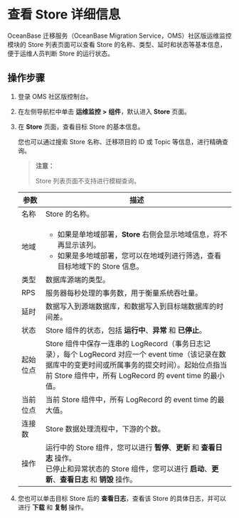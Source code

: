 # 查看 Store 详细信息

OceanBase 迁移服务（OceanBase Migration Service，OMS）社区版运维监控模块的 Store 列表页面可以查看 Store 的名称、类型、延时和状态等基本信息，便于运维人员判断 Store 的运行状态。

## 操作步骤

1. 登录 OMS 社区版控制台。

2. 在左侧导航栏中单击 **运维监控** **\>** **组件**，默认进入 **Store** 页面。

3. 在 **Store** 页面，查看目标 Store 的基本信息。

   您也可以通过搜索 Store 名称、迁移项目的 ID 或 Topic 等信息，进行精确查询。

   >**注意：**
   >
   >Store 列表页面不支持进行模糊查询。

   |   **参数**   |                                                                                   **描述**                                                                                   |
   |------------|----------------------------------------------------------------------------------------------------------------------------------------------------------------------------|
   | 名称         | Store 的名称。                                                                                                                                                                 |
   | 地域         |<ul><li>如果是单地域部署，**Store** 右侧会显示地域信息，将不再显示该列。   <li> 如果是多地域部署，您可以在地域列进行筛选，查看目标地域下的 Store 信息。</ul>    |
   | 类型         | 数据库源端的类型。                                                                                                                                                                  |
   | RPS        | 服务器每秒处理的事务数，用于衡量系统吞吐量。                                                                                                                                                     |
   | 延时         | 数据写入到源端数据库，和数据写入到目标端数据库的时间差。                                                                                                                                               |
   | 状态         | Store 组件的状态，包括 **运行中**、**异常** 和 **已停止**。                                                                                                                                |
   | 起始位点  |  Store 组件中保存一连串的 LogRecord（事务日志记录），每个 LogRecord 对应一个 event time（该记录在数据库中的变更时间或所属事务的提交时间）。起始位点指当前 Store 组件中，所有 LogRecord 的 event time 的最小值。                                                                                   |
   | 当前位点  | 当前 Store 组件中，所有 LogRecord 的 event time 的最大值。   |
   | 连接数        | Store 数据处理流程中，下游的个数。                                                                                                                                                       |
   | 操作   |  运行中的 Store 组件，您可以进行 **暂停**、**更新** 和 **查看日志** 操作。<br>已停止和异常状态的 Store 组件，您可以进行 **启动**、**更新**、**查看日志** 和 **销毁** 操作。|

4. 您也可以单击目标 Store 后的 **查看日志**，查看该 Store 的具体日志，并可以进行 **下载** 和 **复制** 操作。
